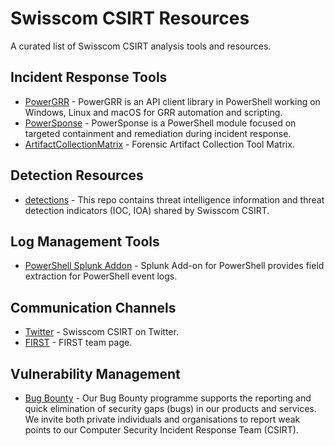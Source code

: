 # Swisscom CSIRT Resources
A curated list of Swisscom CSIRT analysis tools and resources.

## Incident Response Tools
* [PowerGRR](https://github.com/swisscom/PowerGRR) - PowerGRR is an API client library in PowerShell working on Windows, Linux and macOS for GRR automation and scripting.
* [PowerSponse](https://github.com/swisscom/PowerSponse) - PowerSponse is a PowerShell module focused on targeted containment and remediation during incident response.
* [ArtifactCollectionMatrix](https://github.com/swisscom/ArtifactCollectionMatrix) - Forensic Artifact Collection Tool Matrix.	
  
## Detection Resources
* [detections](https://github.com/swisscom/detections) - This repo contains threat intelligence information and threat detection indicators (IOC, IOA) shared by Swisscom CSIRT.

## Log Management Tools
* [PowerShell Splunk Addon](https://github.com/swisscom/splunk-addon-powershell/) - Splunk Add-on for PowerShell provides field extraction for PowerShell event logs.

## Communication Channels
* [Twitter](https://twitter.com/swisscom_csirt) - Swisscom CSIRT on Twitter.
* [FIRST](https://www.first.org/members/teams/swisscom_csirt) - FIRST team page.

## Vulnerability Management
* [Bug Bounty](https://www.swisscom.ch/en/about/security/bug-bounty.html) - Our Bug Bounty programme supports the reporting and quick elimination of security gaps (bugs) in our products and services. We invite both private individuals and organisations to report weak points to our Computer Security Incident Response Team (CSIRT).
